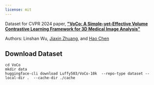 ```yaml
---
license: mit
---
```

Dataset for CVPR 2024 paper, [**"VoCo: A Simple-yet-Effective Volume Contrastive Learning Framework for 3D Medical Image Analysis"**](https://arxiv.org/abs/2402.17300)

Authors: Linshan Wu, <a href="https://scholar.google.com/citations?user=PfM5gucAAAAJ&hl=en">Jiaxin Zhuang</a>, and <a href="https://scholar.google.com/citations?hl=en&user=Z_t5DjwAAAAJ">Hao Chen</a>

## Download Dataset
```
cd VoCo
mkdir data
huggingface-cli download Luffy503/VoCo-10k  --repo-type dataset --local-dir .  --cache-dir ./cache
```